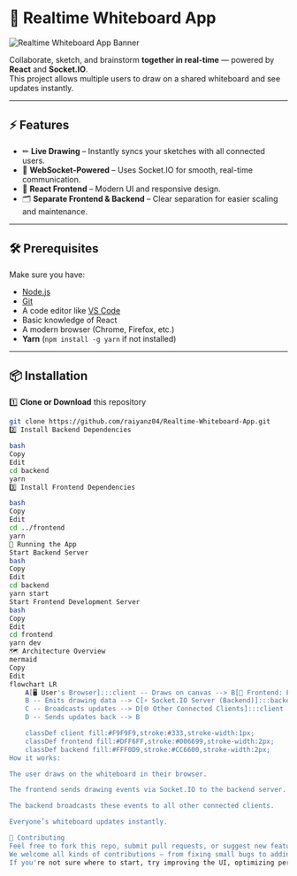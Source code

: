 # 🎨 Realtime Whiteboard App  

![Realtime Whiteboard App Banner](https://via.placeholder.com/1000x250.png?text=Realtime+Whiteboard+App+-+Draw+Together+In+Real+Time)  

Collaborate, sketch, and brainstorm **together in real-time** — powered by **React** and **Socket.IO**.  
This project allows multiple users to draw on a shared whiteboard and see updates instantly.  

---

## ⚡ Features  
- ✏ **Live Drawing** – Instantly syncs your sketches with all connected users.  
- 🔌 **WebSocket-Powered** – Uses Socket.IO for smooth, real-time communication.  
- 🎯 **React Frontend** – Modern UI and responsive design.  
- 🗂 **Separate Frontend & Backend** – Clear separation for easier scaling and maintenance.  

---

## 🛠 Prerequisites  
Make sure you have:  
- [Node.js](https://nodejs.org/)  
- [Git](https://git-scm.com/)  
- A code editor like [VS Code](https://code.visualstudio.com/)  
- Basic knowledge of React  
- A modern browser (Chrome, Firefox, etc.)  
- **Yarn** (`npm install -g yarn` if not installed)  

---

## 📦 Installation  

1️⃣ **Clone or Download** this repository  
```bash
git clone https://github.com/raiyanz04/Realtime-Whiteboard-App.git
2️⃣ Install Backend Dependencies

bash
Copy
Edit
cd backend
yarn
3️⃣ Install Frontend Dependencies

bash
Copy
Edit
cd ../frontend
yarn
🚀 Running the App
Start Backend Server
bash
Copy
Edit
cd backend
yarn start
Start Frontend Development Server
bash
Copy
Edit
cd frontend
yarn dev
🗺 Architecture Overview
mermaid
Copy
Edit
flowchart LR
    A[🖥 User's Browser]:::client -- Draws on canvas --> B[🎨 Frontend: React App]:::frontend
    B -- Emits drawing data --> C[⚡ Socket.IO Server (Backend)]:::backend
    C -- Broadcasts updates --> D[🌐 Other Connected Clients]:::client
    D -- Sends updates back --> B

    classDef client fill:#F9F9F9,stroke:#333,stroke-width:1px;
    classDef frontend fill:#DFF6FF,stroke:#006699,stroke-width:2px;
    classDef backend fill:#FFF0D9,stroke:#CC6600,stroke-width:2px;
How it works:

The user draws on the whiteboard in their browser.

The frontend sends drawing events via Socket.IO to the backend server.

The backend broadcasts these events to all other connected clients.

Everyone’s whiteboard updates instantly.

🤝 Contributing
Feel free to fork this repo, submit pull requests, or suggest new features.
We welcome all kinds of contributions — from fixing small bugs to adding big new features.
If you're not sure where to start, try improving the UI, optimizing performance, or writing documentation.
